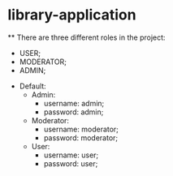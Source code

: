 # library-application

** There are three different roles in the project:
  - USER;
  - MODERATOR;
  - ADMIN;
* Default: 
  - Admin:
      - username: admin;
      - password: admin;
  - Moderator:
      - username: moderator;
      - password: moderator;
  - User:
      - username: user;
      - password: user;
